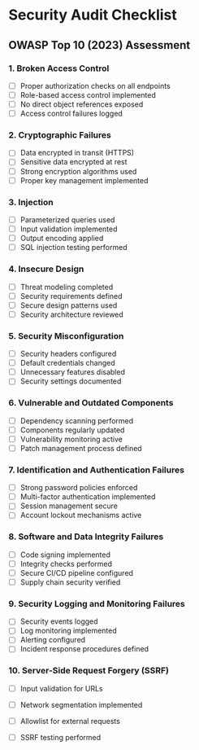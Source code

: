 # Security Audit Checklist

## OWASP Top 10 (2023) Assessment

### 1. Broken Access Control
- [ ] Proper authorization checks on all endpoints
- [ ] Role-based access control implemented
- [ ] No direct object references exposed
- [ ] Access control failures logged

### 2. Cryptographic Failures
- [ ] Data encrypted in transit (HTTPS)
- [ ] Sensitive data encrypted at rest
- [ ] Strong encryption algorithms used
- [ ] Proper key management implemented

### 3. Injection
- [ ] Parameterized queries used
- [ ] Input validation implemented
- [ ] Output encoding applied
- [ ] SQL injection testing performed

### 4. Insecure Design
- [ ] Threat modeling completed
- [ ] Security requirements defined
- [ ] Secure design patterns used
- [ ] Security architecture reviewed

### 5. Security Misconfiguration
- [ ] Security headers configured
- [ ] Default credentials changed
- [ ] Unnecessary features disabled
- [ ] Security settings documented

### 6. Vulnerable and Outdated Components
- [ ] Dependency scanning performed
- [ ] Components regularly updated
- [ ] Vulnerability monitoring active
- [ ] Patch management process defined

### 7. Identification and Authentication Failures
- [ ] Strong password policies enforced
- [ ] Multi-factor authentication implemented
- [ ] Session management secure
- [ ] Account lockout mechanisms active

### 8. Software and Data Integrity Failures
- [ ] Code signing implemented
- [ ] Integrity checks performed
- [ ] Secure CI/CD pipeline configured
- [ ] Supply chain security verified

### 9. Security Logging and Monitoring Failures
- [ ] Security events logged
- [ ] Log monitoring implemented
- [ ] Alerting configured
- [ ] Incident response procedures defined

### 10. Server-Side Request Forgery (SSRF)
- [ ] Input validation for URLs
- [ ] Network segmentation implemented
- [ ] Allowlist for external requests
- [ ] SSRF testing performed

